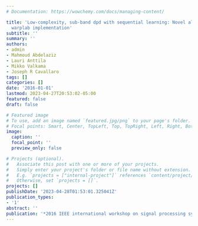 ```yaml
---
# Documentation: https://wowchemy.com/docs/managing-content/

title: 'Low-complexity, sub-band dpd with sequential learning: Novel algorithms and
  warplab implementation'
subtitle: ''
summary: ''
authors:
- admin
- Mahmoud Abdelaziz
- Lauri Anttila
- Mikko Valkama
- Joseph R Cavallaro
tags: []
categories: []
date: '2016-01-01'
lastmod: 2023-04-27T20:53:02-05:00
featured: false
draft: false

# Featured image
# To use, add an image named `featured.jpg/png` to your page's folder.
# Focal points: Smart, Center, TopLeft, Top, TopRight, Left, Right, BottomLeft, Bottom, BottomRight.
image:
  caption: ''
  focal_point: ''
  preview_only: false

# Projects (optional).
#   Associate this post with one or more of your projects.
#   Simply enter your project's folder or file name without extension.
#   E.g. `projects = ["internal-project"]` references `content/project/deep-learning/index.md`.
#   Otherwise, set `projects = []`.
projects: []
publishDate: '2023-04-28T01:53:01.325041Z'
publication_types:
- '1'
abstract: ''
publication: '*2016 IEEE international workshop on signal processing systems (SiPS)*'
---
```

